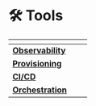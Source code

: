 # 🛠 Tools

<table data-view="cards"><thead><tr><th></th><th></th><th></th></tr></thead><tbody><tr><td><a href="observability.md"><strong>Observability</strong></a></td><td></td><td></td></tr><tr><td><a href="provisioning.md"><strong>Provisioning</strong></a></td><td></td><td></td></tr><tr><td><a href="ci-cd.md"><strong>CI/CD</strong></a></td><td></td><td></td></tr><tr><td><a href="orchestration.md"><strong>Orchestration</strong></a></td><td></td><td></td></tr></tbody></table>
